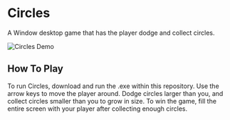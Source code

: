# Circles
A Window desktop game that has the player dodge and collect circles.

![Circles Demo](demo/demo.gif)

## How To Play
To run Circles, download and run the .exe within this repository. Use the arrow keys to move the player around. Dodge circles larger than you, and collect circles smaller than you to grow in size. To win the game, fill the entire screen with your player after collecting enough circles.
